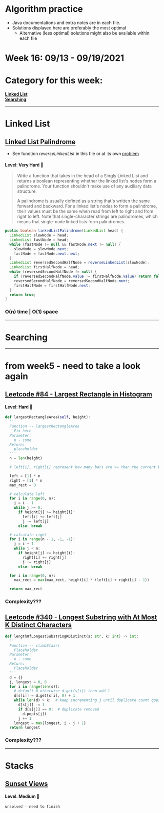 # Algorithm practice

* Java documentations and extra notes are in each file.
* Solutions displayed here are preferably the most optimal
    * Alternative (less optimal) solutions might also be available within each 
    file

# Week 16: 09/13 - 09/19/2021

# Category for this week:
**[Linked List](#linked-list)**<br>
**[Searching](#searching)**<br>


---

# Linked List

## [Linked List Palindrome](../LinkedList/src/main/java/LinkedListPalindrome.java)
* See function *reverseLinkedList* in this file or at its own [problem](../LinkedList/src/main/java/ReverseLinkedList.java)

#### Level: Very Hard 📓

> Write a function that takes in the head of a Singly Linked List and returns a boolean representing whether the linked list's nodes form a palindrome. Your function shouldn't make use of any auxiliary data structure.
>
> A palindrome is usually defined as a string that's written the same forward and backward. For a linked list's nodes to form a palindrome, their values must be the same when read from left to right and from right to left. Note that single-character strings are palindromes, which means that single-node linked lists form palindromes.

```java
public boolean linkedListPalindrome(LinkedList head) {
  LinkedList slowNode = head;
  LinkedList fastNode = head;
  while (fastNode != null && fastNode.next != null) {
    slowNode = slowNode.next;
    fastNode = fastNode.next.next;
  }
  LinkedList reversedSecondHalfNode = reverseLinkedList(slowNode);
  LinkedList firstHalfNode = head;
  while (reversedSecondHalfNode != null) {
    if (reversedSecondHalfNode.value != firstHalfNode.value) return false;
    reversedSecondHalfNode = reversedSecondHalfNode.next;
    firstHalfNode = firstHalfNode.next;
  }
  return true;
}
```

### O(n) time | O(1) space

---

# Searching





---

# from week5 - need to take a look again

## [Leetcode #84 - Largest Rectangle in Histogram](https://leetcode.com/problems/largest-rectangle-in-histogram/)

#### Level: Hard 📕

```python
def largestRectangleArea(self, height):
  '''
  Function -- largestRectangleArea
    Fix here
  Parameter:
    n - some
  Return:
    placeholder
  '''
  n = len(height)

  # left[i], right[i] represent how many bars are >= than the current bar

  left = [1] * n
  right = [1] * n
  max_rect = 0

  # calculate left
  for i in range(0, n):
    j = i - 1
    while j >= 0:
      if height[j] >= height[i]:
        left[i] += left[j]
        j -= left[j]
      else: break

  # calculate right
  for i in range(n - 1, -1, -1):
    j = i + 1
    while j < n:
      if height[j] >= height[i]:
        right[i] += right[j]
        j += right[j]
      else: break

  for i in range(0, n):
    max_rect = max(max_rect, height[i] * (left[i] + right[i] - 1))

  return max_rect
```

### Complexity???

## [Leetcode #340 - Longest Substring with At Most K Distinct Characters]()

```python
def lengthOfLongestSubstringKDistinct(s: str, k: int) -> int:
  '''
  Function -- climbStairs
    Placeholder
  Parameter:
    n - some
  Return:
    Placeholder
  '''
  d = {}
  j, longest = 0, 0
  for i in range(len(s)):
    # default 0 otherwise d.get(s[i]) then add 1
    d[s[i]] = d.get(s[i], 0) + 1
    while len(d) > k:  # keep incrementing j until duplicate count goes down
      d[s[j]] -= 1
      if d[s[j]] == 0:  # duplicate removed
        d.pop(s[j])
      j += 1
    longest = max(longest, i - j + 1)
  return longest
```

### Complexity???

---

# Stacks

## [Sunset Views](../Stacks/src/main/java/SunsetViews.java)

#### Level: Medium 📘

```java
unsolved - need to finish
```